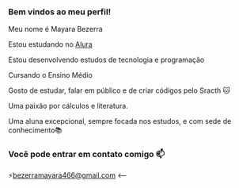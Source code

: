### Bem vindos ao meu perfil!

Meu nome é Mayara Bezerra 

Estou estudando no [Alura](https://alura.com.br)

Estou desenvolvendo estudos de tecnologia e programação


Cursando o Ensino Médio


Gosto de estudar, falar em público e de criar códigos pelo Sracth 🐱


Uma paixão por cálculos e literatura.


Uma aluna excepcional, sempre focada nos estudos, e com sede de conhecimento📚


### Você pode entrar em contato comigo 📫

⚡bezerramayara466@gmail.com <--




